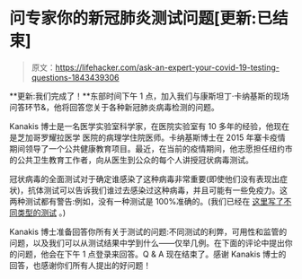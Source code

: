 # 问专家你的新冠肺炎测试问题[更新:已结束]

> 原文：<https://lifehacker.com/ask-an-expert-your-covid-19-testing-questions-1843439306>

**更新:我们完成了！**东部时间下午 1 点，加入我们与康斯坦丁·卡纳基斯的现场问答环节&，他将回答您关于各种新冠肺炎病毒检测的问题。



Kanakis 博士是一名医学实验室科学家，在医院实验室有 10 多年的经验，他现在是芝加哥罗耀拉医学 医院的病理学住院医师。卡纳基斯博士在 2015 年寨卡疫情期间领导了一个公共健康教育项目。最近，在当前的疫情期间，他志愿担任纽约市的公共卫生教育工作者，向从医生到公众的每个人讲授冠状病毒测试。

冠状病毒的全面测试对于确定谁感染了这种病毒非常重要(即使他们没有表现出症状)，抗体测试可以告诉我们谁过去感染过这种病毒，并且可能有一些免疫力。这两种测试都有警告:例如，没有一种测试是 100%准确的。(我们已经在 [这里写了不同类型的测试](https://vitals.lifehacker.com/the-different-covid-19-tests-explained-1842697575) 。)

Kanakis 博士准备回答你所有关于测试的问题:不同测试的利弊，可用性和监管的问题，以及我们可以从测试结果中学到什么——仅举几例。在下面的评论中提出你的问题，他会在下午 1 点登录来回答。Q & A 现在结束了。感谢 Kanakis 博士的回答，也感谢你们所有人提出的好问题！